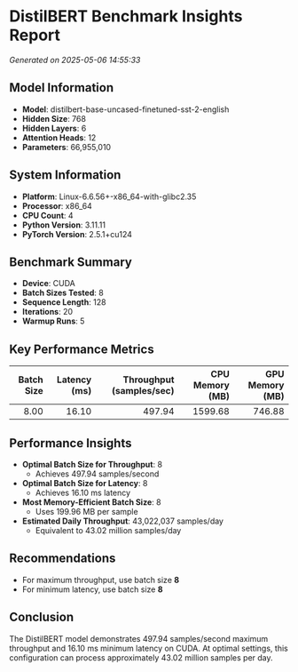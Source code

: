 # DistilBERT Benchmark Insights Report

*Generated on 2025-05-06 14:55:33*

## Model Information

- **Model**: distilbert-base-uncased-finetuned-sst-2-english
- **Hidden Size**: 768
- **Hidden Layers**: 6
- **Attention Heads**: 12
- **Parameters**: 66,955,010

## System Information

- **Platform**: Linux-6.6.56+-x86_64-with-glibc2.35
- **Processor**: x86_64
- **CPU Count**: 4
- **Python Version**: 3.11.11
- **PyTorch Version**: 2.5.1+cu124

## Benchmark Summary

- **Device**: CUDA
- **Batch Sizes Tested**: 8
- **Sequence Length**: 128
- **Iterations**: 20
- **Warmup Runs**: 5

## Key Performance Metrics

|   Batch Size |   Latency (ms) |   Throughput (samples/sec) |   CPU Memory (MB) |   GPU Memory (MB) |
|-------------:|---------------:|---------------------------:|------------------:|------------------:|
|         8.00 |          16.10 |                     497.94 |           1599.68 |            746.88 |

## Performance Insights

- **Optimal Batch Size for Throughput**: 8
  - Achieves 497.94 samples/second
- **Optimal Batch Size for Latency**: 8
  - Achieves 16.10 ms latency
- **Most Memory-Efficient Batch Size**: 8
  - Uses 199.96 MB per sample
- **Estimated Daily Throughput**: 43,022,037 samples/day
  - Equivalent to 43.02 million samples/day

## Recommendations

- For maximum throughput, use batch size **8**
- For minimum latency, use batch size **8**

## Conclusion

The DistilBERT model demonstrates 497.94 samples/second maximum throughput and 16.10 ms minimum latency on CUDA. At optimal settings, this configuration can process approximately 43.02 million samples per day.
